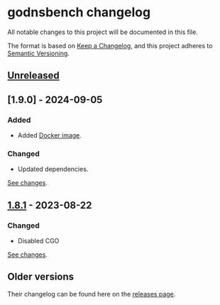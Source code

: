 # godnsbench changelog

All notable changes to this project will be documented in this file.

The format is based on [Keep a Changelog][keepachangelog], and this project
adheres to [Semantic Versioning][semver].

[keepachangelog]: https://keepachangelog.com/en/1.0.0/

[semver]: https://semver.org/spec/v2.0.0.html

## [Unreleased]

[unreleased]: https://github.com/ameshkov/godnsbench/compare/v1.9.0...HEAD

## [1.9.0] - 2024-09-05

### Added

* Added [Docker image][dockerimage].

[dockerimage]: https://github.com/ameshkov/godnsbench/pkgs/container/godnsbench

### Changed

* Updated dependencies.

[See changes][1.9.0changes].

[1.9.0changes]: https://github.com/ameshkov/godnsbench/compare/v1.8.1...v1.9.0

## [1.8.1] - 2023-08-22

### Changed

* Disabled CGO

[See changes][1.8.1changes].

[1.8.1changes]: https://github.com/ameshkov/godnsbench/compare/v1.8...v1.8.1

[1.8.1]: https://github.com/ameshkov/godnsbench/releases/tag/v1.8.1

## Older versions

Their changelog can be found here on the [releases page][releases].

[releases]: https://github.com/ameshkov/godnsbench/releases
